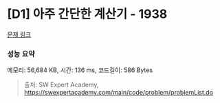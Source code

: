# [D1] 아주 간단한 계산기 - 1938 

[문제 링크](https://swexpertacademy.com/main/code/problem/problemDetail.do?contestProbId=AV5PjsYKAMIDFAUq) 

### 성능 요약

메모리: 56,684 KB, 시간: 136 ms, 코드길이: 586 Bytes



> 출처: SW Expert Academy, https://swexpertacademy.com/main/code/problem/problemList.do
